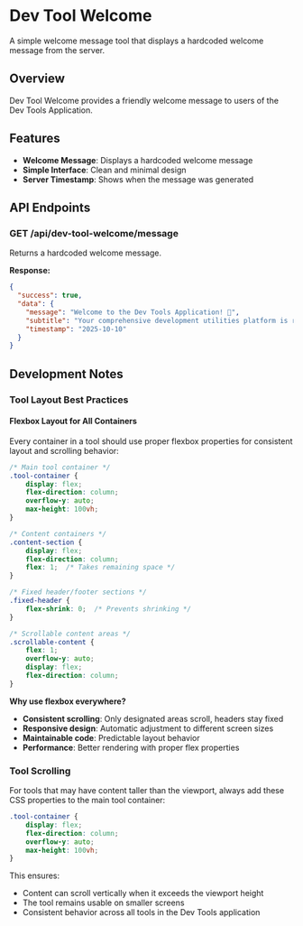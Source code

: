 # Dev Tool Welcome

A simple welcome message tool that displays a hardcoded welcome message from the server.

## Overview

Dev Tool Welcome provides a friendly welcome message to users of the Dev Tools Application.

## Features

- **Welcome Message**: Displays a hardcoded welcome message
- **Simple Interface**: Clean and minimal design
- **Server Timestamp**: Shows when the message was generated

## API Endpoints

### GET /api/dev-tool-welcome/message
Returns a hardcoded welcome message.

**Response:**
```json
{
  "success": true,
  "data": {
    "message": "Welcome to the Dev Tools Application! 🎉",
    "subtitle": "Your comprehensive development utilities platform is ready to assist you.",
    "timestamp": "2025-10-10"
  }
}
```

## Development Notes

### Tool Layout Best Practices

#### Flexbox Layout for All Containers
Every container in a tool should use proper flexbox properties for consistent layout and scrolling behavior:

```css
/* Main tool container */
.tool-container {
    display: flex;
    flex-direction: column;
    overflow-y: auto;
    max-height: 100vh;
}

/* Content containers */
.content-section {
    display: flex;
    flex-direction: column;
    flex: 1;  /* Takes remaining space */
}

/* Fixed header/footer sections */
.fixed-header {
    flex-shrink: 0;  /* Prevents shrinking */
}

/* Scrollable content areas */
.scrollable-content {
    flex: 1;
    overflow-y: auto;
    display: flex;
    flex-direction: column;
}
```

**Why use flexbox everywhere?**
- **Consistent scrolling**: Only designated areas scroll, headers stay fixed
- **Responsive design**: Automatic adjustment to different screen sizes
- **Maintainable code**: Predictable layout behavior
- **Performance**: Better rendering with proper flex properties

### Tool Scrolling
For tools that may have content taller than the viewport, always add these CSS properties to the main tool container:

```css
.tool-container {
    display: flex;
    flex-direction: column;
    overflow-y: auto;
    max-height: 100vh;
}
```

This ensures:
- Content can scroll vertically when it exceeds the viewport height
- The tool remains usable on smaller screens
- Consistent behavior across all tools in the Dev Tools application
